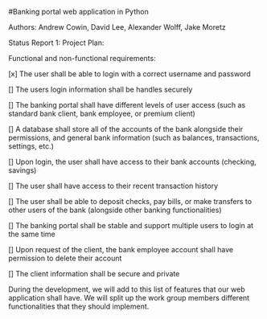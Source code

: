 #Banking portal web application in Python

Authors: Andrew Cowin, David Lee, Alexander Wolff, Jake Moretz

Status Report 1:
Project Plan:

Functional and non-functional requirements:

[x] The user shall be able to login with a correct username and password

[] The users login information shall be handles securely

[] The banking portal shall have different levels of user access (such as standard bank client, bank employee, or premium client)

[] A database shall store all of the accounts of the bank alongside their permissions, and general bank information (such as balances, transactions, settings, etc.)

[] Upon login, the user shall have access to their bank accounts (checking, savings)

[] The user shall have access to their recent transaction history

[] The user shall be able to deposit checks, pay bills, or make transfers to other users of the bank (alongside other banking functionalities)

[] The banking portal shall be stable and support multiple users to login at the same time

[] Upon request of the client, the bank employee account shall have permission to delete their account

[] The client information shall be secure and private


During the development, we will add to this list of features that our web application shall have.
We will split up the work group members different functionalities that they should implement.
